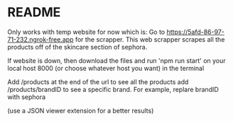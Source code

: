 # README
Only works with temp website for now which is: 
Go to  https://5afd-86-97-71-232.ngrok-free.app  for the scrapper. 
This web scrapper scrapes all the products off of the skincare section
of sephora. 

If website is down, then download the files and run 'npm run start' on your local host 8000 (or choose whatever host you want) in the terminal

 Add /products at the end of the url to see all the products
 add /products/brandID to see a specific brand. For example, replare brandID with sephora
 
 (use a JSON viewer extension for a better results)
